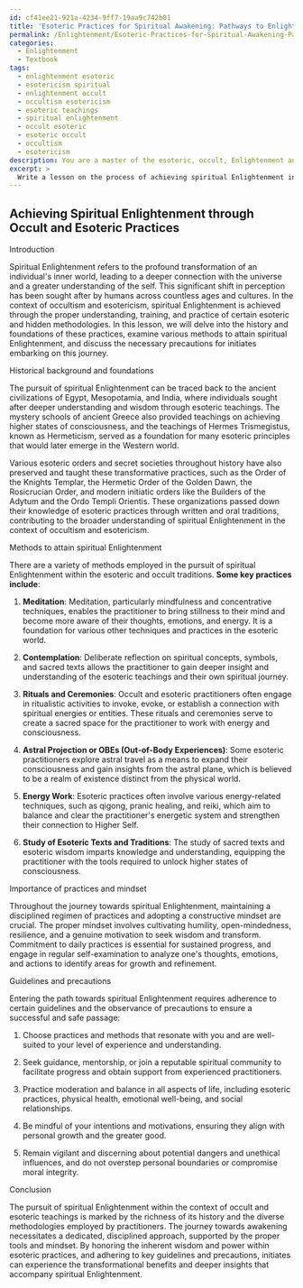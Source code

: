 ```yaml
---
id: cf41ee21-921a-4234-9ff7-19aa9c742b01
title: 'Esoteric Practices for Spiritual Awakening: Pathways to Enlightenment'
permalink: /Enlightenment/Esoteric-Practices-for-Spiritual-Awakening-Pathways-to-Enlightenment/
categories:
  - Enlightenment
  - Textbook
tags:
  - enlightenment esoteric
  - esotericism spiritual
  - enlightenment occult
  - occultism esotericism
  - esoteric teachings
  - spiritual enlightenment
  - occult esoteric
  - esoteric occult
  - occultism
  - esotericism
description: You are a master of the esoteric, occult, Enlightenment and education, you have written many textbooks on the subject in ways that provide students with rich and deep understanding of the subject. You are being asked to write textbook-like sections on a topic and you do it with full context, explainability, and reliability in accuracy to the true facts of the topic at hand, in a textbook style that a student would easily be able to learn from, in a rich, engaging, and contextual way. Always include relevant context (such as formulas and history), related concepts, and in a way that someone can gain deep insights from.
excerpt: > 
  Write a lesson on the process of achieving spiritual Enlightenment in the context of the occult and esoteric practices. Explain the historical background and foundations, various methods to attain it, and the importance of the practices and mindset required throughout the journey. Additionally, provide key guidelines and precautions for initiates to follow while pursuing this path to ensure a successful and safe passage towards awakening.
---
```


## Achieving Spiritual Enlightenment through Occult and Esoteric Practices

Introduction

Spiritual Enlightenment refers to the profound transformation of an individual's inner world, leading to a deeper connection with the universe and a greater understanding of the self. This significant shift in perception has been sought after by humans across countless ages and cultures. In the context of occultism and esotericism, spiritual Enlightenment is achieved through the proper understanding, training, and practice of certain esoteric and hidden methodologies. In this lesson, we will delve into the history and foundations of these practices, examine various methods to attain spiritual Enlightenment, and discuss the necessary precautions for initiates embarking on this journey.

Historical background and foundations

The pursuit of spiritual Enlightenment can be traced back to the ancient civilizations of Egypt, Mesopotamia, and India, where individuals sought after deeper understanding and wisdom through esoteric teachings. The mystery schools of ancient Greece also provided teachings on achieving higher states of consciousness, and the teachings of Hermes Trismegistus, known as Hermeticism, served as a foundation for many esoteric principles that would later emerge in the Western world.

Various esoteric orders and secret societies throughout history have also preserved and taught these transformative practices, such as the Order of the Knights Templar, the Hermetic Order of the Golden Dawn, the Rosicrucian Order, and modern initiatic orders like the Builders of the Adytum and the Ordo Templi Orientis. These organizations passed down their knowledge of esoteric practices through written and oral traditions, contributing to the broader understanding of spiritual Enlightenment in the context of occultism and esotericism.

Methods to attain spiritual Enlightenment

There are a variety of methods employed in the pursuit of spiritual Enlightenment within the esoteric and occult traditions. **Some key practices include**:

1. **Meditation**: Meditation, particularly mindfulness and concentrative techniques, enables the practitioner to bring stillness to their mind and become more aware of their thoughts, emotions, and energy. It is a foundation for various other techniques and practices in the esoteric world.

2. **Contemplation**: Deliberate reflection on spiritual concepts, symbols, and sacred texts allows the practitioner to gain deeper insight and understanding of the esoteric teachings and their own spiritual journey.

3. **Rituals and Ceremonies**: Occult and esoteric practitioners often engage in ritualistic activities to invoke, evoke, or establish a connection with spiritual energies or entities. These rituals and ceremonies serve to create a sacred space for the practitioner to work with energy and consciousness.

4. **Astral Projection or OBEs (Out-of-Body Experiences)**: Some esoteric practitioners explore astral travel as a means to expand their consciousness and gain insights from the astral plane, which is believed to be a realm of existence distinct from the physical world.

5. **Energy Work**: Esoteric practices often involve various energy-related techniques, such as qigong, pranic healing, and reiki, which aim to balance and clear the practitioner's energetic system and strengthen their connection to Higher Self.

6. **Study of Esoteric Texts and Traditions**: The study of sacred texts and esoteric wisdom imparts knowledge and understanding, equipping the practitioner with the tools required to unlock higher states of consciousness.

Importance of practices and mindset

Throughout the journey towards spiritual Enlightenment, maintaining a disciplined regimen of practices and adopting a constructive mindset are crucial. The proper mindset involves cultivating humility, open-mindedness, resilience, and a genuine motivation to seek wisdom and transform. Commitment to daily practices is essential for sustained progress, and engage in regular self-examination to analyze one's thoughts, emotions, and actions to identify areas for growth and refinement. 

Guidelines and precautions

Entering the path towards spiritual Enlightenment requires adherence to certain guidelines and the observance of precautions to ensure a successful and safe passage:

1. Choose practices and methods that resonate with you and are well-suited to your level of experience and understanding.
 
2. Seek guidance, mentorship, or join a reputable spiritual community to facilitate progress and obtain support from experienced practitioners.

3. Practice moderation and balance in all aspects of life, including esoteric practices, physical health, emotional well-being, and social relationships.

4. Be mindful of your intentions and motivations, ensuring they align with personal growth and the greater good.

5. Remain vigilant and discerning about potential dangers and unethical influences, and do not overstep personal boundaries or compromise moral integrity.

Conclusion

The pursuit of spiritual Enlightenment within the context of occult and esoteric teachings is marked by the richness of its history and the diverse methodologies employed by practitioners. The journey towards awakening necessitates a dedicated, disciplined approach, supported by the proper tools and mindset. By honoring the inherent wisdom and power within esoteric practices, and adhering to key guidelines and precautions, initiates can experience the transformational benefits and deeper insights that accompany spiritual Enlightenment.
